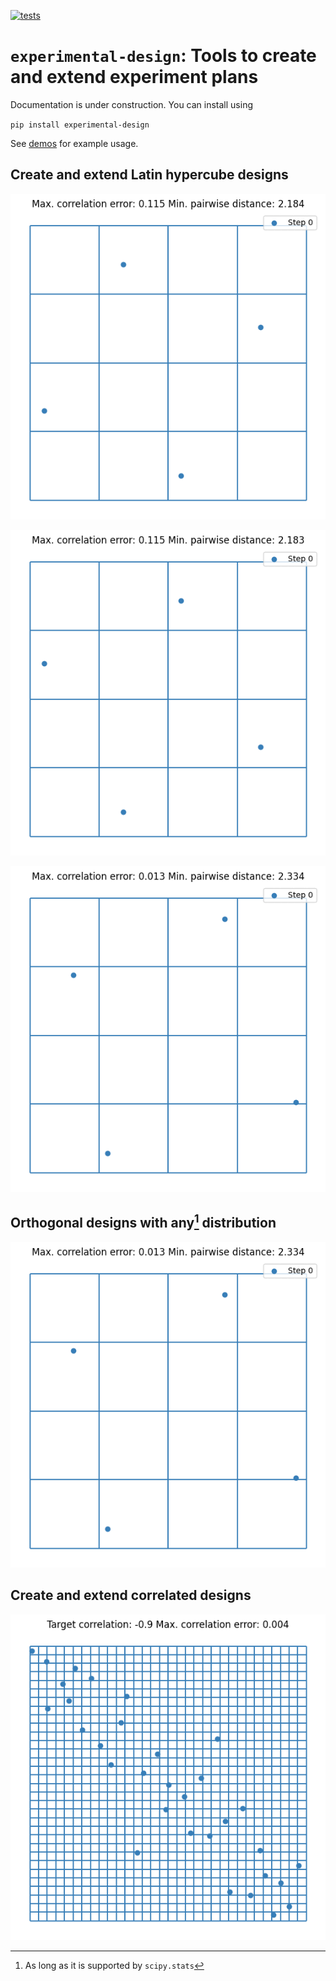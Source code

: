 [![tests](https://github.com/canbooo/experiment-design/actions/workflows/test.yml/badge.svg)](https://github.com/canbooo/experiment-design/actions/workflows/test.yml)

# `experimental-design`: Tools to create and extend experiment plans

Documentation is under construction. You can install using

`pip install experimental-design`

See  [demos](./demos) for example usage.

## Create and extend Latin hypercube designs

![LHS extension by doubling](./media/lhs_extension_by_doubling.gif)

![LHS extension one by one](./media/lhs_extension_by_constant.gif)

![Local LHS extension](./media/lhs_extension_local.gif)

## Orthogonal designs with any[^1] distribution

![OS extension by doubling](./media/os_extension_by_doubling.gif)

[^1]: As long as it is supported by `scipy.stats`

## Create and extend correlated designs

![Correlated LHS](./media/lhs_correlation.gif)
